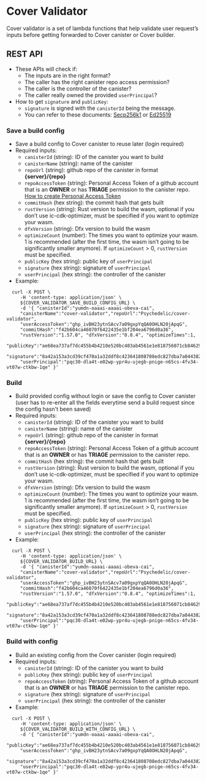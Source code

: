 # Cover Validator

Cover validator is a set of lambda functions that help validate user request’s inputs before getting forwarded to Cover canister or Cover builder.

## REST API

- These APIs will check if:
  - The inputs are in the right format?
  - The caller has the right canister repo access permission?
  - The caller is the controller of the canister?
  - The caller really owned the provided `userPrincipal`?
- How to get `signature` and `publicKey`:
  - `signature` is signed with the `canisterId` being the message.
  - You can refer to these documents: [Secp256k1](https://github.com/dfinity/keysmith) or [Ed25519](https://github.com/Psychedelic/dfx-key)

### Save a build config

- Save a build config to Cover canister to reuse later (login required)
- Required inputs:
  - `canisterId` (string): ID of the canister you want to build
  - `canisterName` (string): name of the canister
  - `repoUrl` (string): github repo of the canister in format **{server}/{repo}**
  - `repoAccessToken` (string): Personal Access Token of a github account that is an **OWNER** or has **TRIAGE** permission to the canister repo. [How to create Personal Access Token](https://docs.github.com/en/authentication/keeping-your-account-and-data-secure/creating-a-personal-access-token)
  - `commitHash` (hex string): the commit hash that gets built
  - `rustVersion` (string): Rust version to build the wasm, optional if you don’t use ic-cdk-optimizer, must be specified if you want to optimize your wasm.
  - `dfxVersion` (string): Dfx version to build the wasm
  - `optimizeCount` (number): The times you want to optimize your wasm. 1 is recommended (after the first time, the wasm isn’t going to be significantly smaller anymore). If `optimizeCount` > 0, `rustVersion` must be specified.
  - `publicKey` (hex string): public key of `userPrincipal`
  - `signature` (hex string): signature of `userPrincipal`
  - `userPrincipal` (hex string): the controller of the canister
- Example:

```
  curl -X POST \
     -H 'content-type: application/json' \
     ${COVER_VALIDATOR_SAVE_BUILD_CONFIG_URL} \
     -d '{ "canisterId":"yumdn-oaaai-aaaai-obeva-cai",
     "canisterName":"cover-validator","repoUrl":"Psychedelic/cover-validator",
     "userAccessToken":"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",
     "commitHash":"f42b604ca46070f6422435e1bf204ea6796d0a36",
     "rustVersion":"1.57.0", "dfxVersion":"0.8.4", "optimizeTimes":1,
     "publicKey":"ae68ea737af7dc455b4b4210e520bc403ab4561e1e818756071cb84629d8ed0e",
     "signature":"8a42a153a3cd39cf470a1a32ddf8c423641808708edc827dba7a044382f1353fe30337729f17f7f07296a2591ce809489a5f30421df25284628adaeeece97108",
     "userPrincipal":"pqc30-dla4t-e02wp-ypr4u-ujegb-pnige-n65cs-4fv34-vt07w-ctkbw-1qe" }'
```

### Build

- Build provided config without login or save the config to Cover canister (user has to re-enter all the fields everytime send a build request since the config hasn't been saved)
- Required inputs:
  - `canisterId` (string): ID of the canister you want to build
  - `canisterName` (string): name of the canister
  - `repoUrl` (string): github repo of the canister in format **{server}/{repo}**
  - `repoAccessToken` (string): Personal Access Token of a github account that is an **OWNER** or has **TRIAGE** permission to the canister repo.
  - `commitHash` (hex string): the commit hash that gets built
  - `rustVersion` (string): Rust version to build the wasm, optional if you don’t use ic-cdk-optimizer, must be specified if you want to optimize your wasm.
  - `dfxVersion` (string): Dfx version to build the wasm
  - `optimizeCount` (number): The times you want to optimize your wasm. 1 is recommended (after the first time, the wasm isn’t going to be significantly smaller anymore). If `optimizeCount` > 0, `rustVersion` must be specified.
  - `publicKey` (hex string): public key of `userPrincipal`
  - `signature` (hex string): signature of `userPrincipal`
  - `userPrincipal` (hex string): the controller of the canister
- Example:

```
  curl -X POST \
     -H 'content-type: application/json' \
     ${COVER_VALIDATOR_BUILD_URL} \
     -d '{ "canisterId":"yumdn-oaaai-aaaai-obeva-cai",
     "canisterName":"cover-validator","repoUrl":"Psychedelic/cover-validator",
     "userAccessToken":"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",
     "commitHash":"f42b604ca46070f6422435e1bf204ea6796d0a36",
     "rustVersion":"1.57.0", "dfxVersion":"0.8.4", "optimizeTimes":1,
     "publicKey":"ae68ea737af7dc455b4b4210e520bc403ab4561e1e818756071cb84629d8ed0e",
     "signature":"8a42a153a3cd39cf470a1a32ddf8c423641808708edc827dba7a044382f1353fe30337729f17f7f07296a2591ce809489a5f30421df25284628adaeeece97108",
     "userPrincipal":"pqc30-dla4t-e02wp-ypr4u-ujegb-pnige-n65cs-4fv34-vt07w-ctkbw-1qe" }'
```

### Build with config

- Build an existing config from the Cover canister (login required)
- Required inputs:
  - `canisterId` (string): ID of the canister you want to build
  - `publicKey` (hex string): public key of `userPrincipal`
  - `repoAccessToken` (string): Personal Access Token of a github account that is an **OWNER** or has **TRIAGE** permission to the canister repo.
  - `signature` (hex string): signature of `userPrincipal`
  - `userPrincipal` (hex string): the controller of the canister
- Example:

```
  curl -X POST \
     -H 'content-type: application/json' \
     ${COVER_VALIDATOR_BUILD_WITH_CONFIG_URL} \
     -d '{ "canisterId":"yumdn-oaaai-aaaai-obeva-cai",
     "publicKey":"ae68ea737af7dc455b4b4210e520bc403ab4561e1e818756071cb84629d8ed0e",
     "userAccessToken":"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",
     "signature":"8a42a153a3cd39cf470a1a32ddf8c423641808708edc827dba7a044382f1353fe30337729f17f7f07296a2591ce809489a5f30421df25284628adaeeece97108",
     "userPrincipal":"pqc30-dla4t-e02wp-ypr4u-ujegb-pnige-n65cs-4fv34-vt07w-ctkbw-1qe" }'
```
